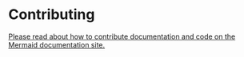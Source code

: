# Contributing

[Please read about how to contribute documentation and code on the Mermaid documentation site.](https://mermaid-js.github.io/mermaid/#/development)
